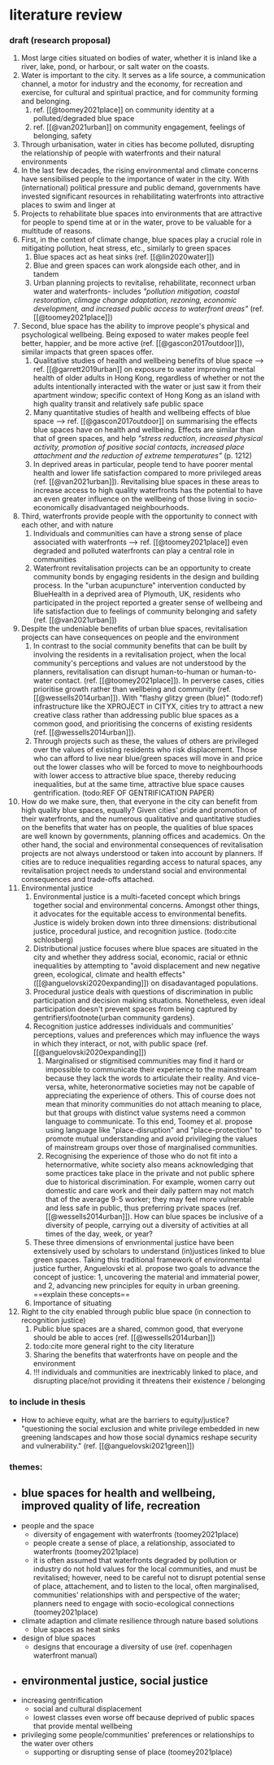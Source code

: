 # literature review

### draft (research proposal)

1. Most large cities situated on bodies of water, whether it is inland like a river, lake, pond, or harbour, or salt water on the coasts.
3. Water is important to the city. It serves as a life source, a communication channel, a motor for industry and the economy, for recreation and exercise, for cultural and spiritual practice, and for community forming and belonging.
	1. ref. [[@toomey2021place]] on community identity at a polluted/degraded blue space
	2. ref. [[@van2021urban]] on community engagement, feelings of belonging, safety
4. Through urbanisation, water in cities has become polluted, disrupting the relationship of people with waterfronts and their natural environments
5. In the last few decades, the rising environmental and climate concerns have sensibilised people to the importance of water in the city. With (international) political pressure and public demand, governments have invested significant resources in rehabilitating waterfronts into attractive places to swim and linger at
6. Projects to rehabilitate blue spaces into environments that are attractive for people to spend time at or in the water, prove to be valuable for a multitude of reasons. 
7. First, in the context of climate change, blue spaces play a crucial role in mitigating pollution, heat stress, etc., similarly to green spaces
	1. Blue spaces act as heat sinks (ref. [[@lin2020water]])
	2. Blue and green spaces can work alongside each other, and in tandem
	3. Urban planning projects to revitalise, rehabilitate, reconnect urban water and waterfronts- includes *"pollution mitigation, coastal restoration, climage change adaptation, rezoning, economic development, and increased public access to waterfront areas"* (ref. [[@toomey2021place]])
8. Second, blue space has the ability to improve people's physical and psychological wellbeing. Being exposed to water makes people feel better, happier, and be more active (ref. [[@gascon2017outdoor]]), similar impacts that green spaces offer. 
	1.  Qualitative studies of health and wellbeing benefits of blue space --> ref. [[@garrett2019urban]] on exposure to water improving mental health of older adults in Hong Kong, regardless of whether or not the adults intentionally interacted with the water or just saw it from their apartment window; specific context of Hong Kong as an island with high quality transit and relatively safe public space
	2. Many quantitative studies of health and wellbeing effects of blue space --> ref. [[@gascon2017outdoor]] on summarising the effects blue spaces have on health and wellbeing. Effects are similar than that of green spaces, and help *"stress reduction, increased physical activity, promotion of positive social contacts, increased place attachment and the reduction of extreme temperatures"* (p. 1212)
	3. In deprived areas in particular, people tend to have poorer mental health and lower life satisfaction compared to more privileged areas (ref. [[@van2021urban]]). Revitalising blue spaces in these areas to increase access to high quality waterfronts has the potential to have an even greater influence on the wellbeing of those living in socio-economically disadvantaged neighbourhoods.
10. Third, waterfronts provide people with the opportunity to connect with each other, and with nature
	1. Individuals and communities can have a strong sense of place associated with waterfronts --> ref. [[@toomey2021place]] even degraded and polluted waterfronts can play a central role in communities
	2. Waterfront revitalisation projects can be an opportunity to create community bonds by engaging residents in the design and building process. In the "urban acupuncture" intervention conducted by BlueHealth in a deprived area of Plymouth, UK, residents who participated in the project reported a greater sense of wellbeing and life satisfaction due to feelings of community belonging and safety (ref. [[@van2021urban]])
11. Despite the undeniable benefits of urban blue spaces, revitalisation projects can have consequences on people and the environment
	1. In contrast to the social community benefits that can be built by involving the residents in a revitalisation project, when the local community's perceptions and values are not understood by the planners, revitalisation can disrupt human-to-human or human-to-water contact. (ref. [[@toomey2021place]]). In perverse cases, cities prioritise growth rather than wellbeing and community (ref. [[@wessells2014urban]]). With "flashy glitzy green (blue)" (todo:ref) infrastructure like the XPROJECT in CITYX, cities try to attract a new creative class rather than addressing public blue spaces as a common good, and prioritising the concerns of existing residents (ref. [[@wessells2014urban]]). 
	2. Through projects such as these, the values of others are privileged over the values of existing residents who risk displacement. Those who can afford to live near blue/green spaces will move in and price out the lower classes who will be forced to move to neighbourhoods with lower access to attractive blue space, thereby reducing inequalities, but at the same time, attractive blue space causes gentrification. (todo:REF OF GENTRIFICATION PAPER)
13. How do we make sure, then, that everyone in the city can benefit from high quality blue spaces, equally? Given cities' pride and promotion of their waterfronts, and the numerous qualitative and quantitative studies on the benefits that water has on people, the qualities of blue spaces are well known by governments, planning offices and academics. On the other hand, the social and environmental consequences of revitalisation projects are not always understood or taken into account by planners. If cities are to reduce inequalities regarding access to natural spaces, any revitalisation project needs to understand social and environmental consequences and trade-offs attached.
14. Environmental justice
	1. Environmental justice is a multi-faceted concept which brings together social and environmental concerns. Amongst other things, it advocates for the equitable access to environmental benefits. Justice is widely broken down into three dimensions: distributional justice, procedural justice, and recognition justice. (todo:cite schlosberg)
	2. Distributional justice focuses where blue spaces are situated in the city and whether they address social, economic, racial or ethnic inequalities by attempting to "avoid displacement and new negative green, ecological, climate and health effects" ([[@anguelovski2020expanding]]) on disadavantaged populations.
	3. Procedural justice deals with questions of discrimination in public participation and decision making situations. Nonetheless, even ideal participation doesn't prevent spaces from being captured by gentrifiers\footnote{urban community gardens}.
	4. Recognition justice addresses individuals and communities’ perceptions, values and preferences which may influence the ways in which they interact, or not, with public space (ref. [[@anguelovski2020expanding]])
		1. Marginalised or stigmitised communities may find it hard or impossible to communicate their experience to the mainstream because they lack the words to articulate their reality. And vice-versa, white, heteronormative societies may not be capable of appreciating the experience of others. This of course does not mean that minority communities do not attach meaning to place, but that groups with distinct value systems need a common language to communicate. To this end, Toomey et al. propose using language like "place-disruption" and "place-protection" to promote mutual understanding and avoid privileging the values of mainstream groups over those of marginalised communities.
		2. Recognising the experience of those who do not fit into a heternormative, white society also means acknowledging that some practices take place in the private and not public sphere due to historical discrimination. For example, women carry out domestic and care work and their daily pattern may not match that of the average 9-5 worker; they may feel more vulnerable and less safe in public, thus preferring private spaces (ref. [[@wessells2014urban]]). How can blue spaces be inclusive of a diversity of people, carrying out a diversity of activities at all times of the day, week, or year?
	5. These three dimensions of envrionmental justice have been extensively used by scholars to understand (in)justices linked to blue green spaces. Taking this traditional framework of environmental justice further, Anguelovski et al. propose two goals to advance the concept of justice: 1, uncovering the material and immaterial power, and 2, advancing new principles for equity in urban greening.  ==explain these concepts==
	6. Importance of situating 
14. Right to the city enabled through public blue space (in connection to recognition justice)
	1. Public blue spaces are a shared, common good, that everyone should be able to acces (ref. [[@wessells2014urban]])
	2. todo:cite more general right to the city literature
	3. Sharing the benefits that waterfronts have on people and the environment
	4. !!! individuals and communities are inextricably linked to place, and disrupting place/not providing it threatens their existence / belonging


### to include in thesis

- How to achieve equity, what are the barriers to equity/justice? "questioning the social exclusion and white privilege embedded in new greening landscapes and how those social dynamics reshape security and vulnerability." (ref. [[@anguelovski2021green]])


### themes:
- blue spaces for health and wellbeing, improved quality of life, recreation
	- 
- people and the space
	- diversity of engagement with waterfronts (toomey2021place)
	- people create a sense of place, a relationship, associated to waterfronts (toomey2021place)
	- it is often assumed that waterfronts degraded by pollution or industry do not hold values for the local communities, and must be revitalised; however, need to be careful not to disrupt potential sense of place, attachement, and to listen to the local, often marginalised, communities' relationships with and perspective of the water; planners need to engage with socio-ecological connections (toomey2021place)
- climate adaption and climate resilience through nature based solutions
	- blue spaces as heat sinks
- design of blue spaces
	- designs that encourage a diversity of use (ref. copenhagen waterfront manual)
- environmental justice, social justice
	- 
- increasing gentrification
	- social and cultural displacement
	- lowest classes even worse off because deprived of public spaces that provide mental wellbeing
- privileging some people/communities' preferences or relationships to the water over others
	- supporting or disrupting sense of place (toomey2021place)